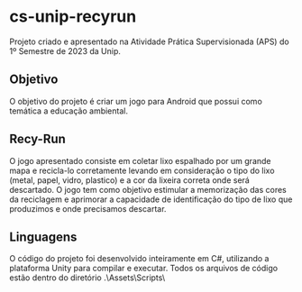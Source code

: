 # cs-unip-recyrun
Projeto criado e apresentado na Atividade Prática Supervisionada (APS) do 1º Semestre de 2023 da Unip.

## Objetivo
O objetivo do projeto é criar um jogo para Android que possui como temática a educação ambiental.

## Recy-Run
O jogo apresentado consiste em coletar lixo espalhado por um grande mapa e recicla-lo corretamente levando em consideração o tipo do lixo (metal, papel, vidro, plastico) e a cor da lixeira correta onde será descartado. O jogo tem como objetivo estimular a memorização das cores da reciclagem e aprimorar a capacidade de identificação do tipo de lixo que produzimos e onde precisamos descartar.

## Linguagens
O código do projeto foi desenvolvido inteiramente em C#, utilizando a plataforma Unity para compilar e executar. Todos os arquivos de código estão dentro do diretório .\Assets\Scripts\
